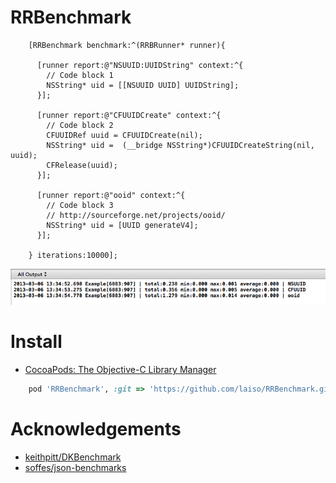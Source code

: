 RRBenchmark
=============

```objc
    [RRBenchmark benchmark:^(RRBRunner* runner){

      [runner report:@"NSUUID:UUIDString" context:^{
        // Code block 1
        NSString* uid = [[NSUUID UUID] UUIDString];
      }];

      [runner report:@"CFUUIDCreate" context:^{
        // Code block 2
        CFUUIDRef uuid = CFUUIDCreate(nil);
        NSString* uid =  (__bridge NSString*)CFUUIDCreateString(nil, uuid);
        CFRelease(uuid);
      }];

      [runner report:@"ooid" context:^{
        // Code block 3
        // http://sourceforge.net/projects/ooid/
        NSString* uid = [UUID generateV4];
      }];

    } iterations:10000];
```

![](Documents/images/console-result.png)

Install
=============

- [CocoaPods: The Objective-C Library Manager](http://cocoapods.org/ "CocoaPods: The Objective-C Library Manager")

```ruby
    pod 'RRBenchmark', :git => 'https://github.com/laiso/RRBenchmark.git'
```

Acknowledgements
=============

- [keithpitt/DKBenchmark](https://github.com/keithpitt/DKBenchmark "keithpitt/DKBenchmark · GitHub")
- [soffes/json-benchmarks](https://github.com/soffes/json-benchmarks "soffes/json-benchmarks · GitHub")
